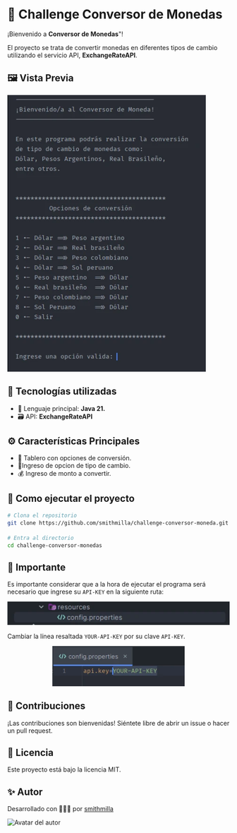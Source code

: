 # 🚀 Challenge Conversor de Monedas

¡Bienvenido a **Conversor de Monedas**"!

El proyecto se trata de convertir monedas en diferentes tipos de cambio utilizando el servicio API, **ExchangeRateAPI**.

## 🖼️ Vista Previa

<p align="left">
  <img src="assets/panel-information.webp" alt="Captura del tablero de conversión" width="450">
</p>

## 🧰 Tecnologías utilizadas

- 🧠 Lenguaje principal: **Java 21.**
- 🗃️ API: **ExchangeRateAPI**

## ⚙️ Características Principales

- 🧮 Tablero con opciones de conversión.
- 💱Ingreso de opcion de tipo de cambio.
- 💰 Ingreso de monto a convertir.

## 🧪 Como ejecutar el proyecto

```bash
# Clona el repositorio
git clone https://github.com/smithmilla/challenge-conversor-moneda.git

# Entra al directorio
cd challenge-conversor-monedas
```

## 🚨 Importante
Es importante considerar que a la hora de ejecutar el programa 
será necesario que ingrese su `API-KEY` en la siguiente ruta:

<p align="center">
  <img src="assets/package-resources.webp" alt="Captura del tablero de conversión" width="700">
</p>

Cambiar la línea resaltada `YOUR-API-KEY` por su clave `API-KEY`.

<p align="center">
  <img src="assets/about-api-key.webp" alt="Captura del tablero de conversión" width="300">
</p>


## 🙌 Contribuciones
¡Las contribuciones son bienvenidas! Siéntete libre de abrir un issue o hacer un pull request.

## 📄 Licencia
Este proyecto está bajo la licencia MIT.

## ✨ Autor
Desarrollado con 💪‍🧑‍💻️ por [smithmilla](https://github.com/smithmilla/)
<p align="left">
    <img src="https://github.com/smithmilla.png"
            width="100px"
            alt="Avatar del autor">
</p>